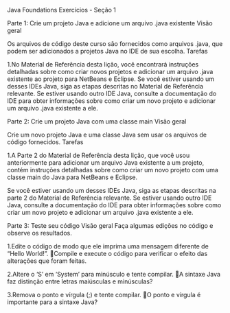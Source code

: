 Java Foundations
Exercícios - Seção 1

Parte 1: Crie um projeto Java e adicione um arquivo .java existente
Visão geral

Os arquivos de código deste curso são fornecidos como arquivos .java, que podem ser adicionados a projetos Java no IDE de sua escolha. 
Tarefas

1.No Material de Referência desta lição, você encontrará instruções detalhadas sobre como criar novos projetos e adicionar um arquivo .java existente ao projeto para NetBeans e Eclipse. Se você estiver usando um desses IDEs Java, siga as etapas descritas no Material de Referência relevante. Se estiver usando outro IDE Java, consulte a documentação do IDE para obter informações sobre como criar um novo projeto e adicionar um arquivo .java existente a ele.

Parte 2: Crie um projeto Java com uma classe main 
Visão geral

Crie um novo projeto Java e uma classe Java sem usar os arquivos de código fornecidos.
Tarefas

1.A Parte 2 do Material de Referência desta lição, que você usou anteriormente para adicionar um arquivo Java existente a um projeto, contém instruções detalhadas sobre como criar um novo projeto com uma classe main do Java para NetBeans e Eclipse. 

Se você estiver usando um desses IDEs Java, siga as etapas descritas na parte 2 do Material de Referência relevante. Se estiver usando outro IDE Java, consulte a documentação do IDE para obter informações sobre como criar um novo projeto e adicionar um arquivo .java existente a ele.

Parte 3: Teste seu código 
Visão geral
Faça algumas edições no código e observe os resultados.

1.Edite o código de modo que ele imprima uma mensagem diferente de “Hello World!”.
Compile e execute o código para verificar o efeito das alterações que foram feitas.

2.Altere o ‘S’ em ‘System’ para minúsculo e tente compilar.
A sintaxe Java faz distinção entre letras maiúsculas e minúsculas?

3.Remova o ponto e vírgula (;) e tente compilar.
O ponto e vírgula é importante para a sintaxe Java?